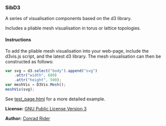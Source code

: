 ### SibD3

A series of visualisation components based on the d3 library.

Includes a pliable mesh visualisation in torus or lattice topologies.


#### Instructions

To add the pliable mesh visualisation into your web-page, include the d3vis.js script, and the latest d3 library. The mesh visualisation can then be constructed as follows:
```javascript
var svg = d3.select("body").append("svg")
	.attr("width", 600)
	.attr("height", 500);
var meshVis = D3Vis.Mesh();
meshVis(svg);
```
See [test_page.html](https://raw.githubusercontent.com/Cride5/d3vis/master/test_page.html) for a more detailed example.




**License:** [GNU Public License Version 3](http://www.gnu.org/licenses/)


**Author:** [Conrad Rider](http://www.crider.co.uk)

